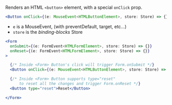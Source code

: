 Renders an HTML `<button>` element, with a special `onClick` prop.<br />

```jsx static
<Button onClick={(e: MouseEvent<HTMLButtonElement>, store: Store) => {}}></Button>
```

- `e` is a MouseEvent, (with preventDefault, target, etc...)
- `store` is the _binding-blocks_ Store

```jsx static
<Form
  onSubmit={(e: FormEvent<HTMLFormElement>, store: Store) => {}}
  onReset={(e: FormEvent<HTMLFormElement>, store: Store) => {}}
>

  {/* Inside <Form> Button's click will trigger Form.onSubmit */}
  <Button onClick={(e: MouseEvent<HTMLButtonElement>, store: Store) => {}}>Submit</Button>

  {/* Inside <Form> Button supports type="reset"
      to reset all the changes and trigger Form.onReset */}
  <Button type="reset">Reset</Button>

</Form>
```
